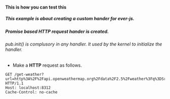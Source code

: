 #### This is how you can test this

##### This example is about creating a custom hander for ever-js.
##### Promise based HTTP request hander is created.

###### pub.init() is complusory in any handler. It used by the kernel to initialize the handler.

* Make a **HTTP** request as follows.
```http
GET /get-weather?url=http%3A%2F%2Fapi.openweathermap.org%2Fdata%2F2.5%2Fweather%3Fq%3DSri%2520Lanka HTTP/1.1
Host: localhost:8312
Cache-Control: no-cache
```